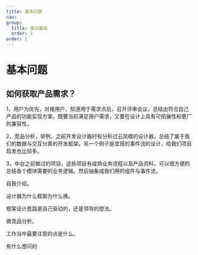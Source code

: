 ```yaml
---
title: 基本问题
nav: _
group:
  title: 面试基础
  order: 1
order: 1
---
```


# 基本问题

## 如何获取产品需求？

1，用户为优先，对接用户，知道用于需求点后，召开评审会议，总结出符合自己产品的功能实现方案，既要当前满足用户需求，又要在设计上具有可拓展性和更广的兼容性。

2，竞品分析，举例，之前开发设计器时有分析过云凤蝶的设计器，总结了属于我们的数据与交互分离的开发框架。另一个例子是宜搭的事件流的设计，给我们项目启发也比较多。

3，中台之前做过的项目，这些项目有成熟业务流程以及产品资料，可以很方便的总结各个模块需要的业务逻辑。然后抽象成我们用的组件与事件流。


自我介绍。



设计器为什么框架为什么换。



框架设计思路是自己驱动的，还是领导的想法。

做竞品分析。



工作当中最要注意的点是什么。



有什么想问的
